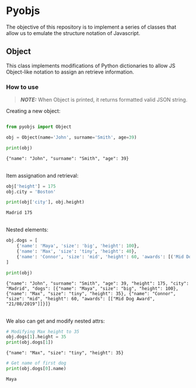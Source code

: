 # **Pyobjs**

The objective of this repository is to implement a series of classes that allow us to emulate the structure notation of Javascript.



## **Object**

This class implements modifications of Python dictionaries to allow JS Object-like notation to assign an retrieve information.

### How to use

> **_NOTE:_**  When Object is printed, it returns formatted valid JSON string.


Creating a new object:
```python

from pyobjs import Object

obj = Object(name='John', surname='Smith', age=39)

print(obj)
```
```
{"name": "John", "surname": "Smith", "age": 39}
```

\
Item assignation and retrieval:
```python
obj['height'] = 175
obj.city = 'Boston'

print(obj['city'], obj.height)
```

```
Madrid 175
```

\
Nested elements:
```python
obj.dogs = [
    {'name': 'Maya', 'size': 'big', 'height': 100},
    {'name': 'Max', 'size': 'tiny', 'height': 40},
    {'name': 'Connor', 'size': 'mid', 'height': 60, 'awards': [('Mid Dog Award', '21/08/2019')]}
]

print(obj)
```
```
{"name": "John", "surname": "Smith", "age": 39, "height": 175, "city": "Madrid", "dogs": [{"name": "Maya", "size": "big", "height": 100}, {"name": "Max", "size": "tiny", "height": 35}, {"name": "Connor", "size": "mid", "height": 60, "awards": [["Mid Dog Award", "21/08/2019"]]}]}
```

\
We also can get and modify nested attrs:
```python
# Modifying Max height to 35
obj.dogs[1].height = 35
print(obj.dogs[1])
```
```
{"name": "Max", "size": "tiny", "height": 35}
```


```python
# Get name of first dog
print(obj.dogs[0].name)
```
```
Maya
```



